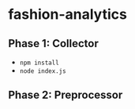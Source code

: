 # fashion-analytics

## Phase 1: Collector
- `npm install`
- `node index.js`

## Phase 2: Preprocessor

